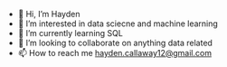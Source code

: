 - 👋 Hi, I’m Hayden
- 👀 I’m interested in data sciecne and machine learning
- 🌱 I’m currently learning SQL
- 💞️ I’m looking to collaborate on anything data related
- 📫 How to reach me hayden.callaway12@gmail.com

<!---
h-callaway/h-callaway is a ✨ special ✨ repository because its `README.md` (this file) appears on your GitHub profile.
You can click the Preview link to take a look at your changes.
--->
